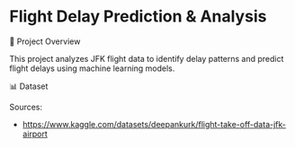# Flight Delay Prediction & Analysis

📌 Project Overview

This project analyzes JFK flight data to identify delay patterns and predict flight delays using machine learning models.

📊 Dataset

Sources: 
- https://www.kaggle.com/datasets/deepankurk/flight-take-off-data-jfk-airport
